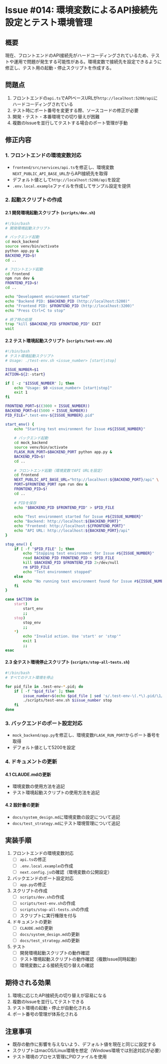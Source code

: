# Issue #014: 環境変数によるAPI接続先設定とテスト環境管理

## 概要
現在、フロントエンドのAPI接続先がハードコーディングされているため、テストや運用で問題が発生する可能性がある。環境変数で接続先を設定できるように修正し、テスト用の起動・停止スクリプトを作成する。

## 問題点
1. フロントエンドの`api.ts`でAPIベースURLが`http://localhost:5200/api`にハードコーディングされている
2. テスト時にポート番号を変更する際、ソースコードの修正が必要
3. 開発・テスト・本番環境での切り替えが困難
4. 複数のIssueを並行してテストする場合のポート管理が手動

## 修正内容

### 1. フロントエンドの環境変数対応
- `frontend/src/services/api.ts`を修正し、環境変数`NEXT_PUBLIC_API_BASE_URL`からAPI接続先を取得
- デフォルト値として`http://localhost:5200/api`を設定
- `.env.local.example`ファイルを作成してサンプル設定を提供

### 2. 起動スクリプトの作成

#### 2.1 開発環境起動スクリプト (`scripts/dev.sh`)
```bash
#!/bin/bash
# 開発環境起動スクリプト

# バックエンド起動
cd mock_backend
source venv/bin/activate
python app.py &
BACKEND_PID=$!
cd ..

# フロントエンド起動
cd frontend
npm run dev &
FRONTEND_PID=$!
cd ..

echo "Development environment started"
echo "Backend PID: $BACKEND_PID (http://localhost:5200)"
echo "Frontend PID: $FRONTEND_PID (http://localhost:3200)"
echo "Press Ctrl+C to stop"

# 終了時の処理
trap "kill $BACKEND_PID $FRONTEND_PID" EXIT
wait
```

#### 2.2 テスト環境起動スクリプト (`scripts/test-env.sh`)
```bash
#!/bin/bash
# テスト環境起動スクリプト
# Usage: ./test-env.sh <issue_number> [start|stop]

ISSUE_NUMBER=$1
ACTION=${2:-start}

if [ -z "$ISSUE_NUMBER" ]; then
    echo "Usage: $0 <issue_number> [start|stop]"
    exit 1
fi

FRONTEND_PORT=$((3000 + ISSUE_NUMBER))
BACKEND_PORT=$((5000 + ISSUE_NUMBER))
PID_FILE=".test-env-${ISSUE_NUMBER}.pid"

start_env() {
    echo "Starting test environment for Issue #${ISSUE_NUMBER}"
    
    # バックエンド起動
    cd mock_backend
    source venv/bin/activate
    FLASK_RUN_PORT=$BACKEND_PORT python app.py &
    BACKEND_PID=$!
    cd ..
    
    # フロントエンド起動（環境変数でAPI URLを設定）
    cd frontend
    NEXT_PUBLIC_API_BASE_URL="http://localhost:${BACKEND_PORT}/api" \
    PORT=$FRONTEND_PORT npm run dev &
    FRONTEND_PID=$!
    cd ..
    
    # PIDを保存
    echo "$BACKEND_PID $FRONTEND_PID" > $PID_FILE
    
    echo "Test environment started for Issue #${ISSUE_NUMBER}"
    echo "Backend: http://localhost:${BACKEND_PORT}"
    echo "Frontend: http://localhost:${FRONTEND_PORT}"
    echo "API URL: http://localhost:${BACKEND_PORT}/api"
}

stop_env() {
    if [ -f "$PID_FILE" ]; then
        echo "Stopping test environment for Issue #${ISSUE_NUMBER}"
        read BACKEND_PID FRONTEND_PID < $PID_FILE
        kill $BACKEND_PID $FRONTEND_PID 2>/dev/null
        rm $PID_FILE
        echo "Test environment stopped"
    else
        echo "No running test environment found for Issue #${ISSUE_NUMBER}"
    fi
}

case $ACTION in
    start)
        start_env
        ;;
    stop)
        stop_env
        ;;
    *)
        echo "Invalid action. Use 'start' or 'stop'"
        exit 1
        ;;
esac
```

#### 2.3 全テスト環境停止スクリプト (`scripts/stop-all-tests.sh`)
```bash
#!/bin/bash
# すべてのテスト環境を停止

for pid_file in .test-env-*.pid; do
    if [ -f "$pid_file" ]; then
        issue_number=$(echo $pid_file | sed 's/.test-env-\(.*\).pid/\1/')
        ./scripts/test-env.sh $issue_number stop
    fi
done
```

### 3. バックエンドのポート設定対応
- `mock_backend/app.py`を修正し、環境変数`FLASK_RUN_PORT`からポート番号を取得
- デフォルト値として5200を設定

### 4. ドキュメントの更新

#### 4.1 CLAUDE.mdの更新
- 環境変数の使用方法を追記
- テスト環境起動スクリプトの使用方法を追記

#### 4.2 設計書の更新
- `docs/system_design.md`に環境変数の設定について追記
- `docs/test_strategy.md`にテスト環境管理について追記

## 実装手順
1. フロントエンドの環境変数対応
   - [ ] `api.ts`の修正
   - [ ] `.env.local.example`の作成
   - [ ] `next.config.js`の確認（環境変数の公開設定）

2. バックエンドのポート設定対応
   - [ ] `app.py`の修正

3. スクリプトの作成
   - [ ] `scripts/dev.sh`の作成
   - [ ] `scripts/test-env.sh`の作成
   - [ ] `scripts/stop-all-tests.sh`の作成
   - [ ] スクリプトに実行権限を付与

4. ドキュメントの更新
   - [ ] `CLAUDE.md`の更新
   - [ ] `docs/system_design.md`の更新
   - [ ] `docs/test_strategy.md`の更新

5. テスト
   - [ ] 開発環境起動スクリプトの動作確認
   - [ ] テスト環境起動スクリプトの動作確認（複数Issue同時起動）
   - [ ] 環境変数による接続先切り替えの確認

## 期待される効果
1. 環境に応じたAPI接続先の切り替えが容易になる
2. 複数のIssueを並行してテストできる
3. テスト環境の起動・停止が自動化される
4. ポート番号の管理が体系化される

## 注意事項
- 既存の動作に影響を与えないよう、デフォルト値を現在と同じに設定する
- スクリプトはmacOS/Linux環境を想定（Windows環境では別途対応が必要）
- テスト環境のプロセス管理にPIDファイルを使用
